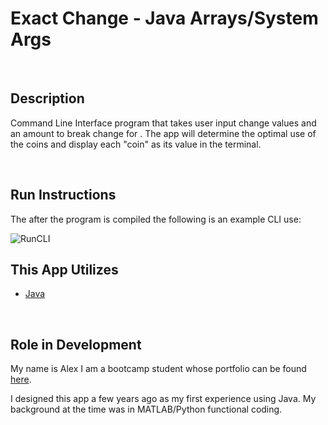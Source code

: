# Exact Change - Java Arrays/System Args

<br>

## Description

Command Line Interface program that takes user input change values and an amount to break change for . The app will determine the optimal use of the coins and display each "coin" as its value in the terminal.

<br>

## Run Instructions

The after the program is compiled the following is an example CLI use:

![RunCLI](RunExample.png)

## This App Utilizes

   * [Java](https://www.oracle.com/technetwork/java/javase/downloads/index.html)



<br>

## Role in Development

My name is Alex I am a bootcamp student whose portfolio can be found
[here]( https://alexsamalot19.github.io/Samalot-Alexander-Portfolio/).

I designed this app a few years ago as my first experience using Java. My background at the time was in MATLAB/Python functional coding.
